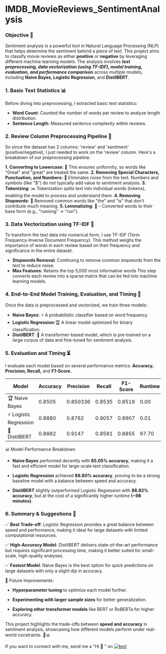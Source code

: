 # IMDB_MovieReviews_SentimentAnalysis

### Objective 🎯
Sentiment analysis is a powerful tool in Natural Language Processing (NLP) that helps determine the sentiment behind a piece of text. This project aims to classify movie reviews as either **positive** or **negative** by leveraging different machine learning models. The analysis involves ***text preprocessing, data vectorization (using TF-IDF), model training, evaluation, and performance comparison*** across multiple models, including **Naive Bayes, Logistic Regression**, and **DistilBERT**.

### 1. Basic Text Statistics 📊

Before diving into preprocessing, I extracted basic text statistics:

* **Word Count**: Counted the number of words per review to analyze length distribution.
* **Sentence Length**: Measured sentence complexity within reviews.



### 2. Review Column Preprocessing Pipeline 🔧
So since the dataset has 2 columns: 'review' and 'sentiment' (positive/negative), I just needed to work on the 'review' column.
Here's a breakdown of our preprocessing pipeline:

**1. Converting to Lowercase**: 📝 This ensures uniformity, so words like "Great" and "great" are treated the same.
**2. Removing Special Characters, Punctuation, and Numbers:** 🚫 Eliminates noise from the text. Numbers and symbols (like "$") do not typically add value to sentiment analysis.
**3. Tokenizing**: ✂️ Tokenization splits text into individual words (tokens), enabling the model to process and understand them.
**4. Removing Stopwords**: 🧹 Removed common words like "the" and "is" that don’t contribute much meaning.
**5. Lemmatizing**: 🔄 – Converted words to their base form (e.g., "running" → "run").

### 3. Data Vectorization using TF-IDF 🔢
To transform the text data into numerical form, I use TF-IDF (Term Frequency-Inverse Document Frequency). This method weighs the importance of words in each review based on their frequency and significance in the entire dataset.

* **Stopwords Removal**: Continuing to remove common stopwords from the text to reduce noise.
* **Max Features**: Retains the top 5,000 most informative words
This step converts each review into a sparse matrix that can be fed into machine learning models.


### 4. End-to-End Model Training, Evaluation, and Timing 🤖
Once the data is preprocessed and vectorized, we train three models:

* **Naive Bayes**: ⚡ A probabilistic classifier based on word frequency.
* **Logistic Regression**:🏆  A linear model optimized for binary classification.
* **DistilBERT**: 🤖 A transformer-based model, which is pre-trained on a large corpus of data and fine-tuned for sentiment analysis.

### 5. Evaluation and Timing ⏳
I evaluate each model based on several performance metrics: **Accuracy, Precision, Recall,** and **F1-Score.** 


| Model                | Accuracy  | Precision | Recall   | F1-Score | Runtime |
| ---------------------| ----------| ----------| ---------| ---------| --------|
| 🏆 Naive Bayes       | 0.8505    | 0.850336 | 0.8535    | 0.8519   | 0.00    |
|⚡ Logistic Regression | 0.8880    | 0.8762    | 0.9057   | 0.8907   | 0.01    |
| 🤖 DistilBERT        | 0.8882    | 0.9147    | 0.8581   | 0.8855   | 97.70   |




📊 Model Performance Breakdown

* **Naive Bayes** performed decently with **85.05% accuracy**, making it a fast and efficient model for large-scale text classification.

* **Logistic Regression** achieved **88.80% accuracy**, proving to be a strong baseline model with a balance between speed and accuracy.

* **DistilBERT** slightly outperformed Logistic Regression with **88.82% accuracy**, but at the cost of a significantly higher runtime **(~98 minutes)**.

### 6. Summary & Suggestions 📌

✅ **Best Trade-off**: Logistic Regression provides a great balance between speed and performance, making it ideal for large datasets with limited computational resources.

✅ **High-Accuracy Model**: DistilBERT delivers state-of-the-art performance but requires significant processing time, making it better suited for small-scale, high-quality analyses.

✅ **Fastest Model**: Naive Bayes is the best option for quick predictions on large datasets with only a slight dip in accuracy.

🚀 Future Improvements:

* **Hyperparameter tuning** to optimize each model further.

* **Experimenting with larger sample sizes** for better generalization.

* **Exploring other transformer models** like BERT or RoBERTa for higher accuracy.

This project highlights the trade-offs between **speed and accuracy** in sentiment analysis, showcasing how different models perform under real-world constraints. 🎥📊

If you want to connect with me, send me a "Hi 👋 " on [![text](https://img.shields.io/badge/LinkedIn-0077B5?style=for-the-badge&logo=linkedin&logoColor=white)](https://www.linkedin.com/in/tatevik-khachatryan-/)


